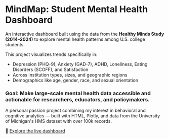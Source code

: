 # MindMap: Student Mental Health Dashboard

An interactive dashboard built using the data from the **Healthy Minds Study (2014–2024)** to explore mental health patterns among U.S. college students.

This project visualizes trends specifically in:
- Depression (PHQ-9), Anxiety (GAD-7), ADHD, Loneliness, Eating Disorders (SCOFF), and Satisfaction
- Across institution types, sizes, and geographic regions
- Demographics like age, gender, race, and sexual orientation

### Goal: Make large-scale mental health data accessible and actionable for researchers, educators, and policymakers.

A personal passion project combining my interest in behavioral and cognitive analytics — built with HTML, Plotly, and data from the University of Michigan's HMS dataset with over 100k records.

🔗 [Explore the live dashboard](https://sreerammarimuthu.github.io/student-mental-health-dashboard/)
